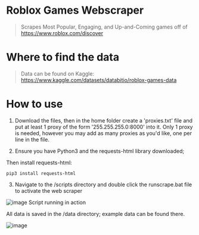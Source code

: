 # Roblox Games Webscraper
> Scrapes Most Popular, Engaging, and Up-and-Coming games off of https://www.roblox.com/discover

# Where to find the data
> Data can be found on Kaggle: https://www.kaggle.com/datasets/databitio/roblox-games-data

# How to use
1. Download the files, then in the home folder create a 'proxies.txt' file and put at least 1 proxy of the form '255.255.255.0:8000' into it. Only 1 proxy is needed, however you may add as many proxies as you'd like, one per line in the file.

2. Ensure you have Python3 and the requests-html library downloaded;

Then install requests-html:

```
pip3 install requests-html
```


3. Navigate to the /scripts directory and double click the runscrape.bat file to activate the web scraper

![image](https://user-images.githubusercontent.com/98235574/158307811-b5c3d9c4-525f-4400-a818-46a21df1239b.png)
Script running in action

All data is saved in the /data directory; example data can be found there.

![image](https://user-images.githubusercontent.com/98235574/158309783-2bc3b111-b9a1-4636-97d6-f29b3ebb550d.png)

